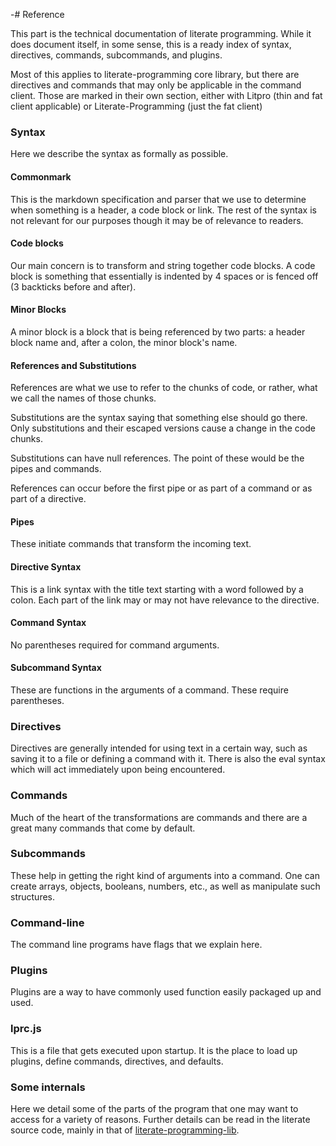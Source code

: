-# Reference

This part is the technical documentation of literate programming. While it
does document itself, in some sense, this is a ready index of syntax,
directives, commands, subcommands, and plugins.

Most of this applies to literate-programming core library, but there are
directives and commands that may only be applicable in the command client.
Those are marked in their own section, either with Litpro (thin and fat client
applicable) or Literate-Programming (just the fat client)

### Syntax

Here we describe the syntax as formally as possible. 

#### Commonmark

This is the markdown specification and parser that we use to determine when
something is a header, a code block or link. The rest of the syntax is not
relevant for our purposes though it may be of relevance to readers. 

#### Code blocks

Our main concern is to transform and string together code blocks. A code block
is something that essentially is indented by 4 spaces or is fenced off (3
backticks  before and after). 

#### Minor Blocks

A minor block is a block that is being referenced by two parts: a header block
name and, after a colon, the minor block's name. 

#### References and Substitutions

References are what we use to refer to the chunks of code, or rather, what we call
the names of those chunks. 

Substitutions are the syntax saying that something else should go there. Only
substitutions and their escaped versions cause a change in the code chunks. 

Substitutions can have null references. The point of these would be the pipes
and commands. 

References can occur before the first pipe or as part of a command or as part
of a directive.

#### Pipes

These initiate commands that transform the incoming text. 

#### Directive Syntax

This is a link syntax with the title text starting with a word followed by a
colon. Each part of the link may or may not have relevance to the directive. 

#### Command Syntax

No parentheses required for command arguments. 

#### Subcommand Syntax

These are functions in the arguments of a command. These require parentheses. 

### Directives

Directives are generally intended for using text in a certain way, such as
saving it to a file or defining a command with it. There is also the eval
syntax which will act immediately upon being encountered. 

### Commands

Much of the heart of the transformations are commands and there are a great
many commands that come by default. 

### Subcommands

These help in getting the right kind of arguments into a command. One can
create arrays, objects, booleans, numbers, etc., as well as manipulate such
structures. 

### Command-line

The command line programs have flags that we explain here. 

### Plugins

Plugins are a way to have commonly used function easily packaged up and used. 

### lprc.js

This is a file that gets executed upon startup. It is the place to load up
plugins, define commands, directives, and defaults. 

### Some internals

Here we detail some of the parts of the program that one may want to access
for a variety of reasons. Further details can be read in the literate source
code, mainly in that of
[literate-programming-lib](https://github.com/jostylr/literate-programming-lib).

